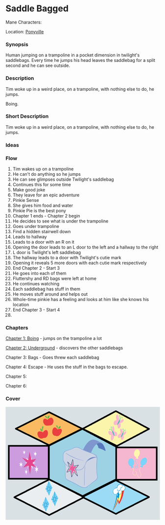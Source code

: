 # Saddle Bagged

Mane Characters: 

Location: [Ponyville](../../places/ponyville.md)

### Synopsis

Human jumping on a trampoline in a pocket dimension in twilight's saddlebags. Every time he jumps his head leaves the saddlebag for a split second and he can see outside.

### Description

Tim woke up in a weird place, on a trampoline, with nothing else to do, he jumps.

Boing.

### Short Description

Tim woke up in a weird place, on a trampoline, with nothing else to do, he jumps.

### Ideas


### Flow

1. Tim wakes up on a trampoline
2. He can't do anything so he jumps
3. He can see glimpses outside Twilight's saddlebag
4. Continues this for some time
5. Make good joke
6. They leave for an epic adventure
7. Pinkie Sense
8. She gives him food and water
9. Pinkie Pie is the best pony
10. Chapter 1 ends  - Chapter 2 begin
11. He decides to see what is under the trampoline
12. Goes under trampoline
13. Find a hidden stairwell down
14. Leads to hallway
15. Leads to a door with an R on it
16. Opening the door leads to an L door to the left and a hallway to the right
17. L door is Twilight's left saddlebag
18. The hallway leads to a door with Twilight's cutie mark
19. Opening it reveals 5 more doors with each cutie mark respectively
20. End Chapter 2 - Start 3
21. He goes into each of them
22. Fluttershy and RD bags were left at home
23. He continues watching
24. Each saddlebag has stuff in them
25. He moves stuff around and helps out
26. Whole-time pinkie has a feeling and looks at him like she knows his location
27. End Chapter 3 - Start 4
28. 

### Chapters

[Chapter 1: Boing](01-boing.md) - jumps on the trampoline a lot

[Chapter 2: Underground](02-underground.md) - discovers the other saddlebags

Chapter 3: Bags - Goes threw each saddlebag

Chapter 4: Escape - He uses the stuff in the bags to escape.

Chapter 5: 

Chapter 6:

### Cover

![Cover](cover2sb.png)